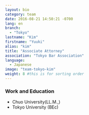 ```yaml
---
layout: bio
category: team
date: 2016-08-21 14:50:21 -0700
lang: en
branch:
  - "Tokyo"
lastname: "Kim"
firstname: "Yuuki"
alias: "kim"
title: "Associate Attorney"
association: "Tokyo Bar Association"
language:
  - Japanese
image: "team-tokyo-kim"
weight: 8 #this is for sorting order
---
```


### Work and Education
- Chuo University(LL.M.,)
- Tokyo University (BEc)
